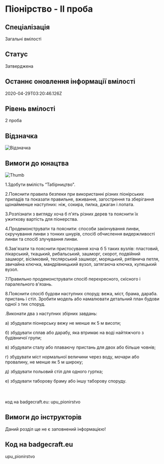 # Піонірство - ІІ проба

## Спеціалізація

Загальні вмілості

## Статус

Затверджена

## Останнє оновлення інформації вмілості

2020-04-29T03:20:46.126Z

## Рівень вмілості

2 проба

## Відзначка

![Відзначка](../images/Pionirstvo_II/__________.jpg)

## Вимоги до юнацтва

<p><img alt="Thumb           " src="/uploads/textareas/bootsy/image/55/small___________.jpg"><br></p><p>1.Здобути вмілість “Табірництво".</p>

<p>2.Пояснити правила безпеки при використанні різних
піонірських приладів та показати правильне, вживання, загострення та зберігання
щонайменше наступних: ніж, сокира, пилка, джаган і лопата.</p>

<p>3.Розпізнати з вигляду хоча б п'ять різних дерев та
пояснити їх ужиткову вартість для піонерства.</p>

<p>4.Продемонструвати та пояснити: способи закін­чування
линви, скручування линви з тонких шнурів, спосіб обчислення видержливості линви
та спосіб злучування линви.</p>

<p>6.Зав'язати та пояснити пристосування хоча б 5 таких
вузлів: пластовий, лікарський, ткацький, рибальський, зашморг, скорот,
подвійний зашморг, вісімковий, теслярський зашморг, моряцький, рятівнича петля,
звичайна ключка, мандрівницький вузол, затягаюча ключка, купецький вузол.</p>

<p>7.Правильно продемонструвати спосіб перехресного,
скісного і паралельного в'язань.</p>

<p>8.Пояснити спосіб будови наступних споруд: вежа, міст,
брама, дараба. пристань і стіл. Зробити модель або намалювати детальний план
будови одної з тих споруд.</p>

<p>.Виконати два з наступних збірних завдань:</p>

<p>а) збудувати піонерську вежу не менше як 5 м висоти;</p>

<p>б) збудувати сплав або дарабу, яка втримає на воді
найтяжчого з будівничої групи;</p>

<p>в) збудувати сталу або плаваючу пристань для двох або
більше човнів;</p>

<p>г) збудувати міст нормальної величини через воду, мочари
або провалину, не менше як 5 м широку;</p>

<p>д) збудувати польовий стіл для одного гуртка;</p>

е) збудувати таборову браму
або іншу таборову споруду.<br><br><br><br>код на badgecraft.eu: upu_pionirstvo<br>

## Вимоги до інструкторів

Даний розділ ще не є заповнений інформацією!

## Код на badgecraft.eu

upu_pionirstvo